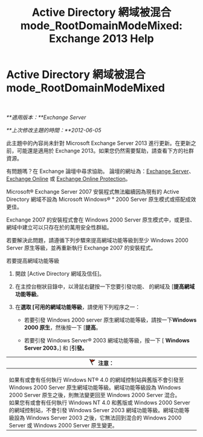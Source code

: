 ﻿---
title: 'Active Directory 網域被混合 mode_RootDomainModeMixed: Exchange 2013 Help'
TOCTitle: Active Directory 網域被混合 mode_RootDomainModeMixed
ms:assetid: 9f60096e-3eaa-40d8-bde5-13ada5855702
ms:mtpsurl: https://technet.microsoft.com/zh-tw/library/ms.exch.setupreadiness.rootdomainmodemixed(v=EXCHG.150)
ms:contentKeyID: 50473852
ms.date: 05/21/2018
mtps_version: v=EXCHG.150
ms.translationtype: MT
---

# Active Directory 網域被混合 mode\_RootDomainModeMixed

 

_**適用版本：**Exchange Server_

_**上次修改主題的時間：**2012-06-05_

此主題中的內容尚未針對 Microsoft Exchange Server 2013 進行更新。在更新之前，可能還是適用於 Exchange 2013。如果您仍然需要幫助，請查看下方的社群資源。

有問題嗎？在 Exchange 論壇中尋求協助。 論壇的網址為：[Exchange Server](https://go.microsoft.com/fwlink/p/?linkid=60612)、 [Exchange Online](https://go.microsoft.com/fwlink/p/?linkid=267542) 或 [Exchange Online Protection](https://go.microsoft.com/fwlink/p/?linkid=285351)。

Microsoft® Exchange Server 2007 安裝程式無法繼續因為現有的 Active Directory 網域不設為 Microsoft Windows® ° 2000 Server 原生模式或搭配成效更佳。

Exchange 2007 的安裝程式會在 Windows 2000 Server 原生模式中，或更佳、 網域中建立可以只存在於的萬用安全性群組。

若要解決此問題，請遵循下列步驟來提高網域功能等級到至少 Windows 2000 Server 原生等級，並再重新執行 Exchange 2007 的安裝程式。

若要提高網域功能等級

1.  開啟 \[Active Directory 網域及信任\]。

2.  在主控台樹狀目錄中，以滑鼠右鍵按一下您要引發功能、 的網域及 \[**提高網域功能等級**。

3.  在**選取 \[可用的網域功能等級**，請使用下列程序之一：
    
      - 若要引發 Windows 2000 server 原生網域功能等級，請按一下**Windows 2000 原生**，然後按一下 \[**提高**。
    
      - 若要引發 Windows Server® 2003 網域功能等級，按一下 \[ **Windows Server 2003**，\] 和 \[**引發。**

<table>
<thead>
<tr class="header">
<th><img src="images/Dd876857.Caution(EXCHG.150).gif" title="注意" alt="注意" />注意：</th>
</tr>
</thead>
<tbody>
<tr class="odd">
<td><br />
如果有或會有任何執行 Windows NT® 4.0 的網域控制站與舊版不會引發至 Windows 2000 Server 原生網域功能等級。網域功能等級設為 Windows 2000 Server 原生之後，則無法變更回至 Windows 2000 Server 混合。<br />
如果您有或會有任何執行 Windows NT 4.0 和舊版或 Windows 2000 Server 的網域控制站，不會引發 Windows Server 2003 網域功能等級。網域功能等級設為 Windows Server 2003 之後，它無法回到混合的 Windows 2000 Server 或 Windows 2000 Server 原生變更。</td>
</tr>
</tbody>
</table>

